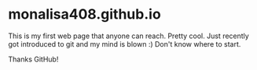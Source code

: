 # monalisa408.github.io
This is my first web page that anyone can reach. Pretty cool. 
Just recently got introduced to git and my mind is blown :)  Don't know where to start. 

Thanks GitHub!
